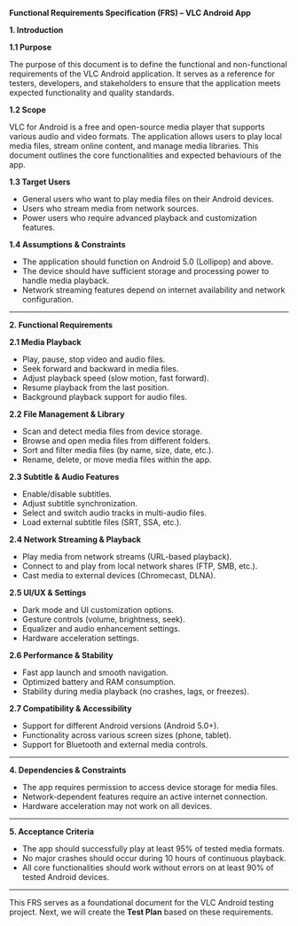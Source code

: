 ﻿**Functional Requirements Specification (FRS) – VLC Android App**

**1. Introduction**

**1.1 Purpose**

The purpose of this document is to define the functional and non-functional requirements of the VLC Android application. It serves as a reference for testers, developers, and stakeholders to ensure that the application meets expected functionality and quality standards.

**1.2 Scope**

VLC for Android is a free and open-source media player that supports various audio and video formats. The application allows users to play local media files, stream online content, and manage media libraries. This document outlines the core functionalities and expected behaviours of the app.

**1.3 Target Users**

- General users who want to play media files on their Android devices.
- Users who stream media from network sources.
- Power users who require advanced playback and customization features.

**1.4 Assumptions & Constraints**

- The application should function on Android 5.0 (Lollipop) and above.
- The device should have sufficient storage and processing power to handle media playback.
- Network streaming features depend on internet availability and network configuration.
-----
**2. Functional Requirements**

**2.1 Media Playback**

- Play, pause, stop video and audio files.
- Seek forward and backward in media files.
- Adjust playback speed (slow motion, fast forward).
- Resume playback from the last position.
- Background playback support for audio files.

**2.2 File Management & Library**

- Scan and detect media files from device storage.
- Browse and open media files from different folders.
- Sort and filter media files (by name, size, date, etc.).
- Rename, delete, or move media files within the app.

**2.3 Subtitle & Audio Features**

- Enable/disable subtitles.
- Adjust subtitle synchronization.
- Select and switch audio tracks in multi-audio files.
- Load external subtitle files (SRT, SSA, etc.).

**2.4 Network Streaming & Playback**

- Play media from network streams (URL-based playback).
- Connect to and play from local network shares (FTP, SMB, etc.).
- Cast media to external devices (Chromecast, DLNA).

**2.5 UI/UX & Settings**

- Dark mode and UI customization options.
- Gesture controls (volume, brightness, seek).
- Equalizer and audio enhancement settings.
- Hardware acceleration settings.

**2.6 Performance & Stability**

- Fast app launch and smooth navigation.
- Optimized battery and RAM consumption.
- Stability during media playback (no crashes, lags, or freezes).

**2.7 Compatibility & Accessibility**

- Support for different Android versions (Android 5.0+).
- Functionality across various screen sizes (phone, tablet).
- Support for Bluetooth and external media controls.
-----
**4. Dependencies & Constraints**

- The app requires permission to access device storage for media files.
- Network-dependent features require an active internet connection.
- Hardware acceleration may not work on all devices.
-----


**5. Acceptance Criteria**

- The app should successfully play at least 95% of tested media formats.
- No major crashes should occur during 10 hours of continuous playback.
- All core functionalities should work without errors on at least 90% of tested Android devices.
-----
This FRS serves as a foundational document for the VLC Android testing project. Next, we will create the **Test Plan** based on these requirements.

